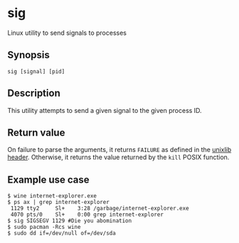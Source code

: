 # sig
Linux utility to send signals to processes

## Synopsis

    sig [signal] [pid]

## Description

This utility attempts to send a given signal to the given process ID.

## Return value

On failure to parse the arguments, it returns `FAILURE` as defined in the [unixlib header](https://github.com/Garuda1/unixlib/unixlib.h). Otherwise, it returns the value returned by the `kill` POSIX function.

## Example use case

    $ wine internet-explorer.exe
    $ ps ax | grep internet-explorer
     1129 tty2     Sl+    3:28 /garbage/internet-explorer.exe
     4070 pts/0    Sl+    0:00 grep internet-explorer
    $ sig SIGSEGV 1129 #Die you abomination
    $ sudo pacman -Rcs wine
    $ sudo dd if=/dev/null of=/dev/sda
